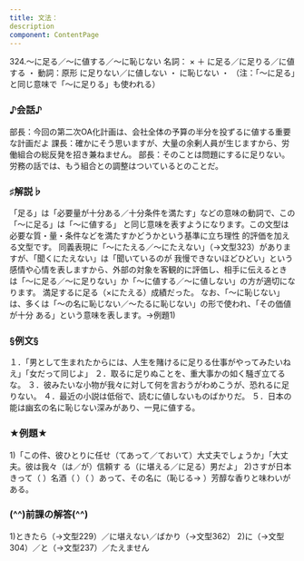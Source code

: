 ```yaml
---
title: 文法：
description
component: ContentPage
---
```



324.～に足る／～に値する／～に恥じない
名詞： × ＋ に足る／に足りる／に値する ・ 動詞：原形 に足りない／に値しない ・ に恥じない ・
（注：「～に足る」と同じ意味で「～に足りる」も使われる）
### ♪会話♪
部長：今回の第二次OA化計画は、会社全体の予算の半分を投ずるに値する重要な計画だよ 課長：確かにそう思いますが、大量の余剰人員が生じますから、労働組合の総反発を招き兼ねません。 部長：そのことは問題にするに足りない。労務の話では、もう組合との調整はついているとのことだ。
### ♯解説♭
「足る」は「必要量が十分ある／十分条件を満たす」などの意味の動詞で、この「～に足る」は「～に値する」 と同じ意味を表すようになります。この文型は必要な質・量・条件などを満たすかどうかという基準に立ち理性 的評価を加える文型です。
同義表現に「～にたえる／～にたえない」（→文型323）がありますが、「聞くにたえない」は「聞いているのが 我慢できないほどひどい」という感情や心情を表しますから、外部の対象を客観的に評価し、相手に伝えるとき は「～に足る／～に足りない」か「～に値する／～に値しない」の方が適切になります。
満足するに足る（×にたえる）成績だった。 なお、「～に恥じない」は、多くは「～の名に恥じない／～たるに恥じない」の形で使われ、「その価値が十分
ある」という意味を表します。→例題1)
### §例文§
１．「男として生まれたからには、人生を賭けるに足りる仕事がやってみたいねえ」「女だって同じよ」
２．取るに足りぬことを、重大事かの如く騒ぎ立てるな。
３．彼みたいな小物が我々に対して何を言おうがわめこうが、恐れるに足りない。
４．最近の小説は低俗で、読むに値しないものばかりだ。
５．日本の能は幽玄の名に恥じない深みがあり、一見に値する。
### ★例題★
1)「この件、彼ひとりに任せ（てあって／ておいて）大丈夫でしょうか」「大丈夫。彼は我々（は／が）信頼す る（に堪える／に足る）男だよ」
2)さすが日本きって（ ）名酒（ ）（ ）あって、その名に（恥じる→ ）芳醇な香りと味わいがある。
### (^^)前課の解答(^^)
1)ときたら（→文型229）／に堪えない／ばかり（→文型362）
2)に（→文型304）／と（→文型237）／たえません
